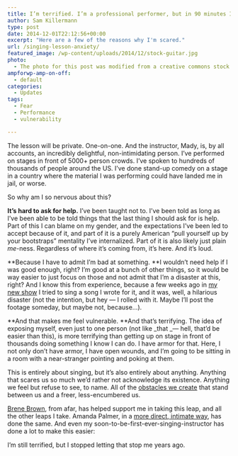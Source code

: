 ```yaml
---
title: I’m terrified. I’m a professional performer, but in 90 minutes I’ll be sitting down to my first ever singing lesson.
author: Sam Killermann
type: post
date: 2014-12-01T22:12:56+00:00
excerpt: "Here are a few of the reasons why I'm scared."
url: /singing-lesson-anxiety/
featured_image: /wp-content/uploads/2014/12/stock-guitar.jpg
photo:
  - The photo for this post was modified from a creative commons stock image.
ampforwp-amp-on-off:
  - default
categories:
  - Updates
tags:
  - Fear
  - Performance
  - vulnerability

---
```

The lesson will be private. One-on-one. And the instructor, Mady, is, by all accounts, an incredibly delightful, non-intimidating person. I&#8217;ve performed on stages in front of 5000+ person crowds. I&#8217;ve spoken to hundreds of thousands of people around the US. I&#8217;ve done stand-up comedy on a stage in a country where the material I was performing could have landed me in jail, or worse.

So why am I so nervous about this?

<!--more-->

**It&#8217;s hard to ask for help.** I&#8217;ve been taught not to. I&#8217;ve been told as long as I&#8217;ve been able to be told things that the last thing I should ask for is help. Part of this I can blame on my gender, and the expectations I&#8217;ve been led to accept because of it, and part of it is a purely American &#8220;pull yourself up by your bootstraps&#8221; mentality I&#8217;ve internalized. Part of it is also likely just plain _me_-ness. Regardless of where it&#8217;s coming from, it&#8217;s here. And it&#8217;s loud.

**Because I have to admit I&#8217;m bad at something. **I wouldn&#8217;t need help if I was good enough, right? I&#8217;m good at a bunch of other things, so it would be way easier to just focus on those and not admit that I&#8217;m a disaster at this, right? And I know this from experience, because a few weeks ago in [my new show][1] I tried to sing a song I wrote for it, and it was, well, a hilarious disaster (not the intention, but hey &#8212; I rolled with it. Maybe I&#8217;ll post the footage someday, but maybe not, because&#8230;).

**And that makes me feel vulnerable. **And that&#8217;s terrifying. The idea of exposing myself, even just to one person (not like _that _&#8212; hell, that&#8217;d be easier than this), is more terrifying than getting up on stage in front of thousands doing something I know I can do. I have armor for that. Here, I not only don&#8217;t have armor, I have open wounds, and I&#8217;m going to be sitting in a room with a near-stranger pointing and poking at them.

This is entirely about singing, but it&#8217;s also entirely about anything. Anything that scares us so much we&#8217;d rather not acknowledge its existence. Anything we feel but refuse to see, to name. All of the [obstacles we create][2] that stand between us and a freer, less-encumbered us.

[Brene Brown][3], from afar, has helped support me in taking this leap, and all the other leaps I take. Amanda Palmer, in a [more direct, intimate way][4], has done the same. And even my soon-to-be-first-ever-singing-instructor has done a lot to make this easier:

I&#8217;m still terrified, but I stopped letting that stop me years ago.

 [1]: http://samkillermann.wpengine.com/new-show-in-tolerance/ "InTolerance: Why I’m Writing A New Show About Prejudice, Faith, and Identity"
 [2]: http://samkillermann.wpengine.com/we-fabricate-the-obstacles-to-happiness/ "We Fabricate the Obstacles that Stand Between Us and Happiness"
 [3]: http://www.ted.com/talks/brene_brown_on_vulnerability?language=en
 [4]: http://samkillermann.wpengine.com/starstruck/ "Starstruck"